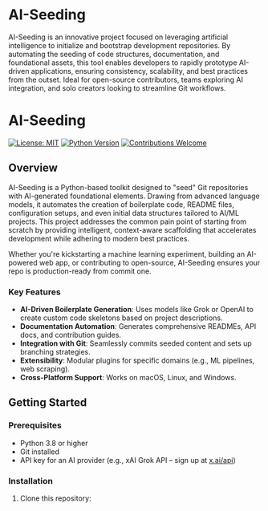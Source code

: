 # AI-Seeding

AI-Seeding is an innovative project focused on leveraging artificial intelligence to initialize and bootstrap development repositories. By automating the seeding of code structures, documentation, and foundational assets, this tool enables developers to rapidly prototype AI-driven applications, ensuring consistency, scalability, and best practices from the outset. Ideal for open-source contributors, teams exploring AI integration, and solo creators looking to streamline Git workflows.

# AI-Seeding

[![License: MIT](https://img.shields.io/badge/License-MIT-yellow.svg)](https://opensource.org/licenses/MIT)
[![Python Version](https://img.shields.io/badge/Python-3.8%2B-blue.svg)](https://www.python.org/downloads/)
[![Contributions Welcome](https://img.shields.io/badge/contributions-welcome-brightgreen.svg)](https://github.com/yourusername/AI-Seeding/issues)

## Overview

AI-Seeding is a Python-based toolkit designed to "seed" Git repositories with AI-generated foundational elements. Drawing from advanced language models, it automates the creation of boilerplate code, README files, configuration setups, and even initial data structures tailored to AI/ML projects. This project addresses the common pain point of starting from scratch by providing intelligent, context-aware scaffolding that accelerates development while adhering to modern best practices.

Whether you're kickstarting a machine learning experiment, building an AI-powered web app, or contributing to open-source, AI-Seeding ensures your repo is production-ready from commit one.

### Key Features
- **AI-Driven Boilerplate Generation**: Uses models like Grok or OpenAI to create custom code skeletons based on project descriptions.
- **Documentation Automation**: Generates comprehensive READMEs, API docs, and contribution guides.
- **Integration with Git**: Seamlessly commits seeded content and sets up branching strategies.
- **Extensibility**: Modular plugins for specific domains (e.g., ML pipelines, web scraping).
- **Cross-Platform Support**: Works on macOS, Linux, and Windows.

## Getting Started

### Prerequisites
- Python 3.8 or higher
- Git installed
- API key for an AI provider (e.g., xAI Grok API – sign up at [x.ai/api](https://x.ai/api))

### Installation
1. Clone this repository: